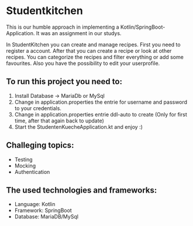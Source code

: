 # Studentkitchen

This is our humble approach in implementing a Kotlin/SpringBoot-Application.
It was an assignment in our studys.

In StudentKitchen you can create and manage recipes.
First you need to register a account.
After that you can create a recipe or look at other recipes.
You can categorize the recipes and filter everything or add some favourites.
Also you have the possibility to edit your userprofile.

## To run this project you need to:
1. Install Database -> MariaDb or MySql
2. Change in application.properties the entrie for username and password to your credentials.
3. Change in application.properties entrie ddl-auto to create (Only for first time, after that again back to update)
4. Start the StudentenKuecheApplication.kt and enjoy :)

## Challeging topics:
- Testing
- Mocking
- Authentication

## The used technologies and frameworks:
- Language: Kotlin
- Framework: SpringBoot
- Database: MariaDB/MySql
